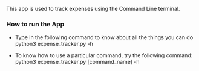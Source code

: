 This app is used to track expenses using the Command Line terminal.

### How to run the App
- Type in the following command to know about all the things you can do
python3 expense_tracker.py -h

- To know how to use a particular command, try the following command:
python3 expense_tracker.py [command_name] -h

